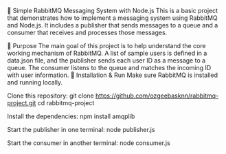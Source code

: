 📨 Simple RabbitMQ Messaging System with Node.js
This is a basic project that demonstrates how to implement a messaging system using RabbitMQ and Node.js. It includes a publisher that sends messages to a queue and a consumer that receives and processes those messages.

🎯 Purpose
The main goal of this project is to help understand the core working mechanism of RabbitMQ. A list of sample users is defined in a data.json file, and the publisher sends each user ID as a message to a queue. The consumer listens to the queue and matches the incoming ID with user information.
🚀 Installation & Run
Make sure RabbitMQ is installed and running locally.

Clone this repository:
git clone https://github.com/ozgeebasknn/rabbitmq-project.git
cd rabbitmq-project

Install the dependencies:
npm install amqplib

Start the publisher in one terminal:
node publisher.js

Start the consumer in another terminal:
node consumer.js

